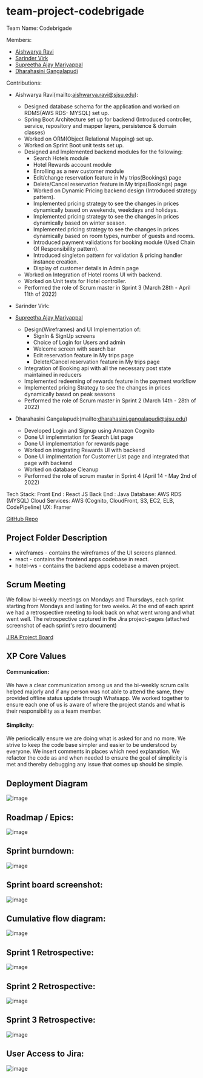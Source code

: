 # team-project-codebrigade
Team Name: Codebrigade

Members: 
- [Aishwarya Ravi](mailto:aishwarya.ravi@sjsu.edu)
- [Sarinder Virk](mailto:sarinder.virk@sjsu.edu)
- [Supreetha Ajay Mariyappal](mailto:supreethaajay.mariyappal@sjsu.edu)
- [Dharahasini Gangalapudi](mailto:dharahasini.gangalapudi@sjsu.edu)

Contributions:

- Aishwarya Ravi(mailto:aishwarya.ravi@sjsu.edu):
    - Designed database schema for the application and worked on RDMS(AWS RDS- MYSQL) set up.
    - Spring Boot Architecture set up for backend (Introduced controller, service, repository and mapper layers, persistence & domain classes)
    - Worked on ORM(Object Relational Mapping) set up.
    - Worked on Sprint Boot unit tests set up.
    - Designed and Implemented backend modules for the following:
        - Search Hotels module
        - Hotel Rewards account module
        - Enrolling as a new customer module
        - Edit/change reservation feature in My trips(Bookings) page
        - Delete/Cancel reservation feature in My trips(Bookings) page
        - Worked on Dynamic Pricing backend design (Introduced strategy pattern).
        - Implemented pricing strategy to see the changes in prices dynamically based on weekends, weekdays and holidays.
        - Implemented pricing strategy to see the changes in prices dynamically based on winter season.
        - Implemented pricing strategy to see the changes in prices dynamically based on room types, number of guests and rooms.
        - Introduced payment validations for booking module (Used Chain Of Responsibility pattern).
        - Introduced singleton pattern for validation & pricing handler instance creation.
        - Display of customer details in Admin page
    - Worked on Integration of Hotel rooms UI with backend.
    - Worked on Unit tests for Hotel controller.
    - Performed the role of Scrum master in Sprint 3 (March 28th - April 11th of 2022)
    
- Sarinder Virk:
- [Supreetha Ajay Mariyappal](mailto:supreethaajay.mariyappal@sjsu.edu)
    - Design(Wireframes) and UI Implementation of:
      - SignIn & SignUp screens
      - Choice of Login for Users and admin
      - Welcome screen with search bar
      - Edit reservation feature in My trips page
      - Delete/Cancel reservation feature in My trips page
    - Integration of Booking api with all the necessary post state maintained in reducers
    - Implemented redeeming of rewards feature in the payment workflow
    - Implemented pricing Strategy to see the changes in prices dynamically based on peak seasons
    - Performed the role of Scrum master in Sprint 2 (March 14th - 28th of 2022)
  
- Dharahasini Gangalapudi:(mailto:dharahasini.gangalapudi@sjsu.edu)
    - Developed Login and Signup using Amazon Cognito
    - Done UI implemntation for Search List page
    - Done UI implementation for rewards page
    - Worked on integrating Rewards UI with backend
    - Done UI implmentation for Customer List page and integrated that page with backend
    - Worked on database Cleanup
    - Performed the role of scrum master in Sprint 4 (April 14 - May 2nd of 2022)

Tech Stack:
Front End : React JS
Back End : Java
Database: AWS RDS (MYSQL)
Cloud Services: AWS (Cognito, CloudFront, S3, EC2, ELB, CodePipeline)
UX: Framer

[GitHub Repo](https://github.com/gopinathsjsu/team-project-codebrigade/)

## Project Folder Description
- wireframes - contains the wireframes of the UI screens planned.
- react - contains the frontend apps codebase in react.
- hotel-ws - contains the backend apps codebase a maven project.

## Scrum Meeting
We follow  bi-weekly meetings on Mondays and Thursdays, each sprint starting from Mondays and lasting for two weeks. At the end of each sprint we had a retrospective meeting to look back on what went wrong and what went well. The retrospective captured in the Jira project-pages (attached screenshot of each sprint's retro document)

[JIRA Project Board](https://brigade.atlassian.net/jira/your-work)

## XP Core Values
#### Communication:
We have a clear communication among us and the bi-weekly scrum calls helped majorly and if any person was not able to attend the same, they provided offline status update through Whatsapp. We worked together to ensure each one of us is aware of where the project stands and what is their responsibility as a team member.

#### Simplicity: 
We periodically ensure we are doing what is asked for and no more. We strive to keep the code base simpler and easier to be understood by everyone. We insert comments in places which need explanation. We refactor the code as and when needed to ensure the goal of simplicity is met and thereby debugging any issue that comes up should be simple.


## Deployment Diagram
![image](https://user-images.githubusercontent.com/4393945/167546831-82a38259-2f8d-4a5d-be49-275fb20a53f8.png)

## Roadmap / Epics:
![image](https://user-images.githubusercontent.com/4393945/167237220-dc57bad3-e52b-4620-ae3b-7c890b146ba7.png)

## Sprint burndown:
![image](https://user-images.githubusercontent.com/4393945/167236900-fa8a2544-dc2b-459f-bdf9-208e12889228.png)

## Sprint board screenshot:
![image](https://user-images.githubusercontent.com/4393945/167236873-0adaf5f5-fbe3-4a3d-a0b7-de5723588422.png)

## Cumulative flow diagram:
![image](https://user-images.githubusercontent.com/4393945/167236942-479768dc-f1ae-49b8-8183-e7319d716e7b.png)

## Sprint 1 Retrospective:
![image](https://user-images.githubusercontent.com/4393945/167236992-8b3aefc4-250b-4e4c-8c1b-a94fccacb9a0.png)

## Sprint 2 Retrospective:
![image](https://user-images.githubusercontent.com/4393945/167237033-354eded8-4820-434e-a8ae-892f86f15e72.png)

## Sprint 3 Retrospective:
![image](https://user-images.githubusercontent.com/4393945/167237046-82d2c1e5-4e80-4674-ab47-9d2572b3632c.png)

## User Access to Jira:
![image](https://user-images.githubusercontent.com/4393945/167237139-3c21cef8-0234-45e7-bae1-10c2056c0d2c.png)

